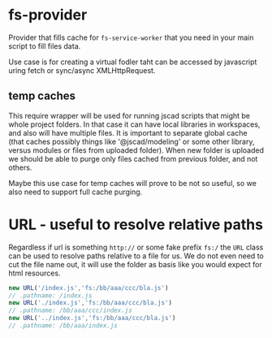 # fs-provider

Provider that fills cache for `fs-service-worker` that you need in your main script to fill files data.

Use case is for creating a virtual fodler taht can be accessed by javascript uring fetch or sync/async XMLHttpRequest. 

## temp caches

This require wrapper will be used for running jscad scripts that might be whole project folders. In that case it can have local libraries in workspaces, and also will have multiple files. It is important to separate global cache (that caches possibly things like '@jscad/modeling' or some other library, versus modules or files from uploaded folder). When new folder is uploaded we should be able to purge only files cached from previous folder, and not others.

Maybe this use case for temp caches will prove to be not so useful, so we also need to support full cache purging.

# URL - useful to resolve relative paths

Regardless if url is something `http://` or some fake prefix `fs:/` the `URL` class can be used to resolve paths relative to a file for us. We do not even need to cut the file name out, it will use the folder as basis like you would expect for html resources.

```js
new URL('/index.js','fs:/bb/aaa/ccc/bla.js')
// .pathname: /index.js
new URL('./index.js','fs:/bb/aaa/ccc/bla.js')
// .pathname: /bb/aaa/ccc/index.js
new URL('../index.js','fs:/bb/aaa/ccc/bla.js')
// .pathname: /bb/aaa/index.js
```